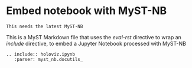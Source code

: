 # Embed notebook with MyST-NB

```{warning}
This needs the latest MyST-NB
```

This is a MyST Markdown file that uses the *eval-rst* directive
to wrap an *include* directive, to embed a Jupyter Notebook processed
with MyST-NB

```{eval-rst}
.. include:: holoviz.ipynb
   :parser: myst_nb.docutils_
```
